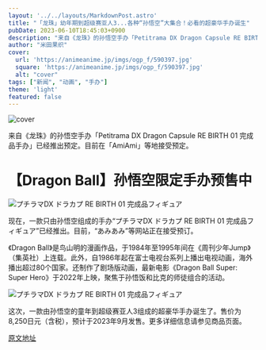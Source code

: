 ```yaml
---
layout: '../../layouts/MarkdownPost.astro'
title: "「龙珠」幼年期到超级赛亚人3...各种“孙悟空”大集合！必看的超豪华手办诞生"
pubDate: 2023-06-10T18:45:03+0900
description: "来自《龙珠》的孙悟空手办「Petitrama DX Dragon Capsule RE BIRTH 01 完成品手办」已经推出预定。目前在「AmiAmi」等地接受预定。"
author: "米田果织"
cover:
  url: 'https://animeanime.jp/imgs/ogp_f/590397.jpg'
  square: 'https://animeanime.jp/imgs/ogp_f/590397.jpg'
  alt: "cover"
tags: ["新闻", "动画", "手办"]
theme: 'light'
featured: false
---
```


![cover](https://animeanime.jp/imgs/ogp_f/590397.jpg)

来自《龙珠》的孙悟空手办「Petitrama DX Dragon Capsule RE BIRTH 01 完成品手办」已经推出预定。目前在「AmiAmi」等地接受预定。

# 【Dragon Ball】孙悟空限定手办预售中

![プチラマDX ドラカプ RE BIRTH 01 完成品フィギュア](https://animeanime.jp/imgs/zoom/590398.jpg)

现在，一款只由孙悟空组成的手办“プチラマDX ドラカプ RE BIRTH 01 完成品フィギュア”已经推出。目前，“あみあみ”等网站正在接受预订。

《Dragon Ball》是鸟山明的漫画作品，于1984年至1995年间在《周刊少年Jump》（集英社）上连载。此外，自1986年起在富士电视台系列上播出电视动画，海外播出超过80个国家。还制作了剧场版动画，最新电影《Dragon Ball Super: Super Hero》于2022年上映，聚焦于孙悟饭和比克的师徒组合的活动。

![プチラマDX ドラカプ RE BIRTH 01 完成品フィギュア](https://animeanime.jp/imgs/zoom/590403.jpg)

这次，一款由孙悟空的童年到超级赛亚人3组成的超豪华手办诞生了。售价为8,250日元（含税），预计于2023年9月发售。更多详细信息请参见商品页面。

  [原文地址](https://animeanime.jp/article/2023/06/10/77854.html)